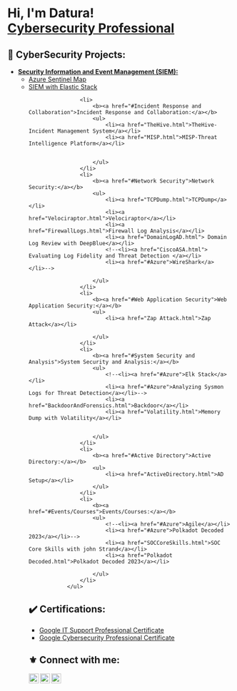 <h1>Hi, I'm Datura! <br/><a href="https://www.linkedin.com/in/miguel54nogueira/">Cybersecurity Professional</a></h1>

<h2>🔱 CyberSecurity Projects:</h2>

<ul>
					<li>
						<b><a href="#Security Information and Event Management">Security Information and Event Management
								(SIEM):</a></b>
						<ul>
							<li><a href="Azure.html">Azure Sentinel Map</a></li>
							<li><a href="Elastic.html">SIEM with Elastic Stack</a></li>


					
					<li>
						<b><a href="#Incident Response and Collaboration">Incident Response and Collaboration:</a></b>
						<ul>
							<li><a href="TheHive.html">TheHive-Incident Management System</a></li>
							<li><a href="MISP.html">MISP-Threat Intelligence Platform</a></li>


						</ul>
					</li>
					<li>
						<b><a href="#Network Security">Network Security:</a></b>
						<ul>
							<li><a href="TCPDump.html">TCPDump</a></li>
							<li><a href="Velociraptor.html">Velociraptor</a></li>
							<li><a href="FirewallLogs.html">Firewall Log Analysis</a></li>
							<li><a href="DomainLogAD.html"> Domain Log Review with DeepBlue</a></li>
							<!--<li><a href="CiscoASA.html"> Evaluating Log Fidelity and Threat Detection </a></li>
							<li><a href="#Azure">WireShark</a></li>-->

						</ul>
					</li>
					<li>
						<b><a href="#Web Application Security">Web Application Security:</a></b>
						<ul>
							<li><a href="Zap Attack.html">Zap Attack</a></li>

						</ul>
					</li>
					<li>
						<b><a href="#System Security and Analysis">System Security and Analysis:</a></b>
						<ul>
							<!--<li><a href="#Azure">Elk Stack</a></li>
							<li><a href="#Azure">Analyzing Sysmon Logs for Threat Detection</a></li>-->
							<li><a href="BackdoorAndForensics.html">Backdoor</a></li>
							<li><a href="Volatility.html">Memory Dump with Volatility</a></li>


						</ul>
					</li>
					<li>
						<b><a href="#Active Directory">Active Directory:</a></b>
						<ul>
							<li><a href="ActiveDirectory.html">AD Setup</a></li>
						</ul>
					</li>
					<li>
						<b><a href="#Events/Courses">Events/Courses:</a></b>
						<ul>
							<!--<li><a href="#Azure">Agile</a></li>
							<li><a href="#Azure">Polkadot Decoded 2023</a></li>-->
							<li><a href="SOCCoreSkills.html">SOC Core Skills with john Strand</a></li>
							<li><a href="Polkadot Decoded.html">Polkadot Decoded 2023</a></li>

						</ul>
					</li>
				</ul>


<h2>✔️    Certifications:</h2>

- [Google IT Support Professional Certificate](https://www.credly.com/badges/7280df6c-5888-4ab6-a21f-35d6b2780cf4/public_url)
- [Google Cybersecurity Professional Certificate](https://www.credly.com/badges/b959619b-170e-4bf5-a031-0f6ccb1c09a2/public_url)


<!-- <h2>📜 CTF's</h2> -->



<h2> ⚜️ Connect with me:</h2>


[<img align="left" alt="JoshMadakor | YouTube" width="22px" src="https://cdn.jsdelivr.net/npm/simple-icons@v3/icons/youtube.svg" />][youtube]
[<img align="left" alt="JoshMadakor | Twitter" width="22px" src="https://cdn.jsdelivr.net/npm/simple-icons@v3/icons/twitter.svg" />][twitter]
[<img align="left" alt="JoshMadakor | LinkedIn" width="22px" src="https://cdn.jsdelivr.net/npm/simple-icons@v3/icons/linkedin.svg" />][linkedin]

[twitter]: https://twitter.com/joshmadakor
[youtube]: https://www.youtube.com/c/joshmadakor
[linkedin]: https://www.linkedin.com/in/miguel54nogueira/

<!--

